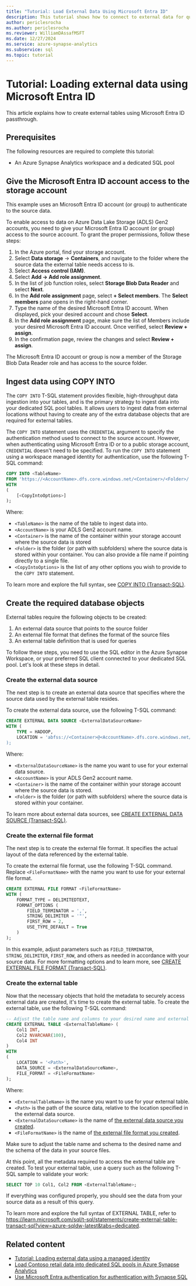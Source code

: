 ```yaml
---
title: "Tutorial: Load External Data Using Microsoft Entra ID"
description: This tutorial shows how to connect to external data for queries or ingestion using Microsoft Entra ID passthrough.
author: periclesrocha
ms.author: periclesrocha
ms.reviewer: WilliamDAssafMSFT
ms.date: 12/27/2024
ms.service: azure-synapse-analytics
ms.subservice: sql
ms.topic: tutorial
---
```


# Tutorial: Loading external data using Microsoft Entra ID

This article explains how to create external tables using Microsoft Entra ID passthrough.

## Prerequisites

The following resources are required to complete this tutorial:

- An Azure Synapse Analytics workspace and a dedicated SQL pool

## Give the Microsoft Entra ID account access to the storage account

This example uses an Microsoft Entra ID account (or group) to authenticate to the source data.

To enable access to data on Azure Data Lake Storage (ADLS) Gen2 accounts, you need to give your Microsoft Entra ID account (or group) access to the source account. To grant the proper permissions, follow these steps:

1. In the Azure portal, find your storage account.
1. Select **Data storage** -> **Containers**, and navigate to the folder where the source data the external table needs access to is.
1. Select **Access control (IAM)**.
1. Select **Add -> Add role assignment**.
1. In the list of job function roles, select **Storage Blob Data Reader** and select **Next**.
1. In the **Add role assignment** page, select **+ Select members**. The **Select members** pane opens in the right-hand corner.
1. Type the name of the desired Microsoft Entra ID account. When displayed, pick your desired account and chose **Select**.
1. In the **Add role assignment** page, make sure the list of Members include your desired Microsoft Entra ID account. Once verified, select **Review + assign**.
1. In the confirmation page, review the changes and select **Review + assign**.

The Microsoft Entra ID account or group is now a member of the Storage Blob Data Reader role and has access to the source folder.

## Ingest data using COPY INTO

The `COPY INTO` T-SQL statement provides flexible, high-throughput data ingestion into your tables, and is the primary strategy to ingest data into your dedicated SQL pool tables. It allows users to ingest data from external locations without having to create any of the extra database objects that are required for external tables.

The `COPY INTO` statement uses the `CREDENTIAL` argument to specify the authentication method used to connect to the source account. However, when authenticating using Microsoft Entra ID or to a public storage account, `CREDENTIAL` doesn't need to be specified. To run the `COPY INTO` statement using a workspace managed identity for authentication, use the following T-SQL command:

```sql
COPY INTO <TableName>
FROM 'https://<AccountName>.dfs.core.windows.net/<Container>/<Folder>/ '
WITH
(
    [<CopyIntoOptions>]
);
```

Where:

- `<TableName>` is the name of the table to ingest data into.
- `<AccountName>` is your ADLS Gen2 account name.
- `<Container>` is the name of the container within your storage account where the source data is stored
- `<Folder>` is the folder (or path with subfolders) where the source data is stored within your container. You can also provide a file name if pointing directly to a single file.
- `<CopyIntoOptions>` is the list of any other options you wish to provide to the `COPY INTO` statement. 

To learn more and explore the full syntax, see [COPY INTO (Transact-SQL)](/sql/t-sql/statements/copy-into-transact-sql?view=azure-sqldw-latest).

## Create the required database objects

External tables require the following objects to be created:

1. An external data source that points to the source folder
1. An external file format that defines the format of the source files
1. An external table definition that is used for queries

To follow these steps, you need to use the SQL editor in the Azure Synapse Workspace, or your preferred SQL client connected to your dedicated SQL pool. Let's look at these steps in detail.

### Create the external data source

The next step is to create an external data source that specifies where the source data used by the external table resides.

To create the external data source, use the following T-SQL command:

```sql
CREATE EXTERNAL DATA SOURCE <ExternalDataSourceName>
WITH (
    TYPE = HADOOP,
    LOCATION = 'abfss://<Container>@<AccountName>.dfs.core.windows.net/<Folder>/
);
```

Where:

- `<ExternalDataSourceName>` is the name you want to use for your external data source.
- `<AccountName>` is your ADLS Gen2 account name.
- `<Container>` is the name of the container within your storage account where the source data is stored.
- `<Folder>` is the folder (or path with subfolders) where the source data is stored within your container.

To learn more about external data sources, see [CREATE EXTERNAL DATA SOURCE (Transact-SQL)](/sql/t-sql/statements/create-external-data-source-transact-sql?view=azure-sqldw-latest&tabs=dedicated).

### Create the external file format

The next step is to create the external file format. It specifies the actual layout of the data referenced by the external table.

To create the external file format, use the following T-SQL command. Replace `<FileFormatName>` with the name you want to use for your external file format.

```sql
CREATE EXTERNAL FILE FORMAT <FileFormatName>
WITH (
    FORMAT_TYPE = DELIMITEDTEXT,
    FORMAT_OPTIONS (
        FIELD_TERMINATOR = ',',
        STRING_DELIMITER = '"',
        FIRST_ROW = 2,
        USE_TYPE_DEFAULT = True
    )
);
```

In this example, adjust parameters such as `FIELD_TERMINATOR`, `STRING_DELIMITER`, `FIRST_ROW`, and others as needed in accordance with your source data. For more formatting options and to learn more, see [CREATE EXTERNAL FILE FORMAT (Transact-SQL)](/sql/t-sql/statements/create-external-file-format-transact-sql?view=azure-sqldw-latest&tabs=delimited).

### Create the external table

Now that the necessary objects that hold the metadata to securely access external data are created, it's time to create the external table. To create the external table, use the following T-SQL command:

```sql
-- Adjust the table name and columns to your desired name and external table schema
CREATE EXTERNAL TABLE <ExternalTableName> (
    Col1 INT,
    Col2 NVARCHAR(100),
    Col4 INT
)
WITH
(
    LOCATION = '<Path>',
    DATA_SOURCE = <ExternalDataSourceName>,
    FILE_FORMAT = <FileFormatName>
);
```

Where:

- `<ExternalTableName>` is the name you want to use for your external table.
- `<Path>` is the path of the source data, relative to the location specified in the external data source.
- `<ExternalDataSourceName>` is the name of [the external data source you created](#create-the-external-data-source).
- `<FileFormatName>` is the name of [the external file format you created](#create-the-external-file-format).

Make sure to adjust the table name and schema to the desired name and the schema of the data in your source files.

At this point, all the metadata required to access the external table are created. To test your external table, use a query such as the following T-SQL sample to validate your work:

```sql
SELECT TOP 10 Col1, Col2 FROM <ExternalTableName>;
```

If everything was configured properly, you should see the data from your source data as a result of this query.

To learn more and explore the full syntax of EXTERNAL TABLE, refer to <https://learn.microsoft.com/sql/t-sql/statements/create-external-table-transact-sql?view=azure-sqldw-latest&tabs=dedicated>.

## Related content

- [Tutorial: Loading external data using a managed identity](tutorial-external-tables-using-managed-identity.md)
- [Load Contoso retail data into dedicated SQL pools in Azure Synapse Analytics](../sql-data-warehouse/sql-data-warehouse-load-from-azure-blob-storage-with-polybase.md)
- [Use Microsoft Entra authentication for authentication with Synapse SQL](active-directory-authentication.md)